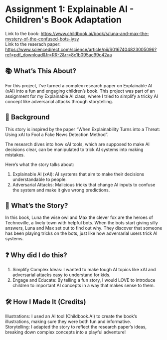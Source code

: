 # Assignment 1: Explainable AI - Children's Book Adaptation

Link to the book: https://www.childbook.ai/book/s/luna-and-max-the-mystery-of-the-confused-bots-iysy   
Link to the reserach paper: https://www.sciencedirect.com/science/article/pii/S0167404823005096?ref=pdf_download&fr=RR-2&rr=8c1b095ac99c42aa

## 📚 What’s This About?
For this project, I've turned a complex research paper on Explainable AI (xAI) into a fun and engaging children’s book. This project was part of an assignment for my Explainable AI class, where I tried to simplify a tricky AI concept like adversarial attacks through storytelling.

## 🌟 Background
This story is inspired by the paper “When Explainability Turns into a Threat: Using xAI to Fool a Fake News Detection Method”. 

The research dives into how xAI tools, which are supposed to make AI decisions clear, can be manipulated to trick AI systems into making mistakes.

Here’s what the story talks about:   
1. Explainable AI (xAI): AI systems that aim to make their decisions understandable to people.   
2. Adversarial Attacks: Malicious tricks that change AI inputs to confuse the system and make it give wrong predictions.

## 📖 What’s the Story?
In this book, Luna the wise owl and Max the clever fox are the heroes of Technoville, a lively town with helpful bots. When the bots start giving silly answers, Luna and Max set out to find out why. They discover that someone has been playing tricks on the bots, just like how adversarial users trick AI systems.

## ❓ Why did I do this?

1. Simplify Complex Ideas: I wanted to make tough AI topics like xAI and adversarial attacks easy to understand for kids.  
2. Engage and Educate: By telling a fun story, I would LOVE to introduce children to important AI concepts in a way that makes sense to them.

## 🛠️ How I Made It (Credits)
Illustrations: I used an AI tool (Childbook.AI) to create the book’s illustrations, making sure they were both fun and informative.  
Storytelling: I adapted the story to reflect the research paper’s ideas, breaking down complex concepts into a playful adventure!
